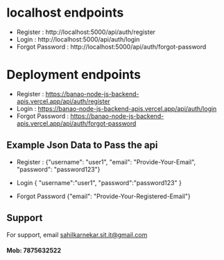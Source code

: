 # localhost endpoints 

- Register : http://localhost:5000/api/auth/register
- Login : http://localhost:5000/api/auth/login
- Forgot Password : http://localhost:5000/api/auth/forgot-password


# Deployment endpoints

- Register : https://banao-node-js-backend-apis.vercel.app/api/auth/register
- Login : https://banao-node-js-backend-apis.vercel.app/api/auth/login
- Forgot Password : https://banao-node-js-backend-apis.vercel.app/api/auth/forgot-password


## Example Json Data to Pass the api

- Register :
{"username": "user1",
"email": "Provide-Your-Email",
"password": "password123"}

- Login
{
    "username":"user1",
    "password":"password123"
}

- Forgot Password 
{"email": "Provide-Your-Registered-Email"}



## Support

For support, email sahilkarnekar.sit.it@gmail.com
#### Mob: 7875632522 
